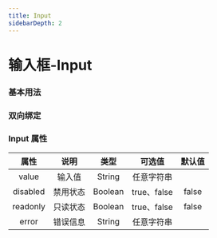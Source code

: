 ```yaml
---
title: Input
sidebarDepth: 2
---
```



# 输入框-Input

### 基本用法

<ClientOnly>
  <input-demos></input-demos>
</ClientOnly>

### 双向绑定

<ClientOnly>
  <input-bind-demos></input-bind-demos>
</ClientOnly>

### Input 属性

|   属性   |   说明   |  类型   |   可选值    | 默认值 |
| :------: | :------: | :-----: | :---------: | :----: |
|  value   |  输入值  | String  | 任意字符串  |        |
| disabled | 禁用状态 | Boolean | true、false | false  |
| readonly | 只读状态 | Boolean | true、false | false  |
|  error   | 错误信息 | String  | 任意字符串  |        |
